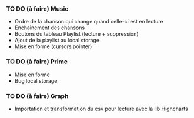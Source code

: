 ### TO DO (à faire) Music 

- Ordre de la chanson qui change quand celle-ci est en lecture
- Enchaînement des chansons
- Boutons du tableau Playlist (lecture + suppression)
- Ajout de la playlist au local storage
- Mise en forme (cursors pointer)

### TO DO (à faire) Prime 

- Mise en forme
- Bug local storage

### TO DO (à faire) Graph 

- Importation et transformation du csv pour lecture avec la lib Highcharts
